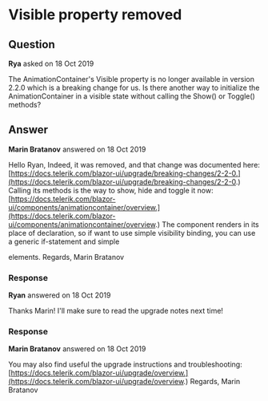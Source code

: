 # Visible property removed

## Question

**Rya** asked on 18 Oct 2019

The AnimationContainer's Visible property is no longer available in version 2.2.0 which is a breaking change for us. Is there another way to initialize the AnimationContainer in a visible state without calling the Show() or Toggle() methods?

## Answer

**Marin Bratanov** answered on 18 Oct 2019

Hello Ryan, Indeed, it was removed, and that change was documented here: [https://docs.telerik.com/blazor-ui/upgrade/breaking-changes/2-2-0.](https://docs.telerik.com/blazor-ui/upgrade/breaking-changes/2-2-0.) Calling its methods is the way to show, hide and toggle it now: [https://docs.telerik.com/blazor-ui/components/animationcontainer/overview.](https://docs.telerik.com/blazor-ui/components/animationcontainer/overview.) The component renders in its place of declaration, so if want to use simple visibility binding, you can use a generic if-statement and simple <div> elements. Regards, Marin Bratanov

### Response

**Ryan** answered on 18 Oct 2019

Thanks Marin! I'll make sure to read the upgrade notes next time!

### Response

**Marin Bratanov** answered on 18 Oct 2019

You may also find useful the upgrade instructions and troubleshooting: [https://docs.telerik.com/blazor-ui/upgrade/overview.](https://docs.telerik.com/blazor-ui/upgrade/overview.) Regards, Marin Bratanov
